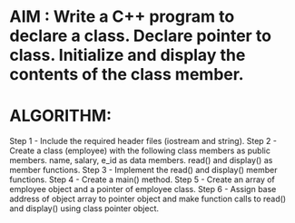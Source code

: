 
# AIM : Write a C++ program to declare a class. Declare pointer to class. Initialize and display the contents of the class member.
# ALGORITHM:
 Step 1 - Include the required header files (iostream and string).
 Step 2 - Create a class (employee) with the following class members as public members.
           name, salary, e_id as data members. read() and display() as member functions.
 Step 3 - Implement the read() and display() member functions.
 Step 4 - Create a main() method.
 Step 5 - Create an array of employee object and a pointer of employee class.
 Step 6 - Assign base address of object array to pointer object and make function calls to
         read() and display() using class pointer object.

